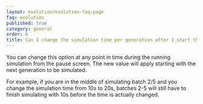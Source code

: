 ```yaml
---
layout: evolution/evolution-faq-page
faq: evolution
published: true
category: general
order: 6
title: Can I change the simulation time per generation after I start the simulation?
---
```


You can change this option at any point in time during the running simulation from the pause screen. The new value will apply starting with the next generation to be simulated. 

For example, if you are in the middle of simulating batch 2/5 and you change the simulation time from 10s to 20s, batches 2-5 will still have to finish simulating with 10s before the time is actually changed.